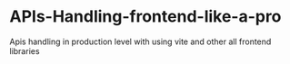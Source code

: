 # APIs-Handling-frontend-like-a-pro
 Apis handling in production level with using vite and other all frontend libraries
